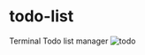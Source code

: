 # todo-list
Terminal Todo list manager
![todo](https://dsm01pap002files.storage.live.com/y4mIEdRLH4OCoozLT5v3pmWd4lLitg_O-H7xkKLQ5DS-DwpIf_xp7BFNWTak6kZrGbp9pEHLhzDsMkdvM0zoCGn9L_jIshy8YUwlZHoL7idQazl5AfWCpjHPKxIfvuQk7GNYOHKtQalC2Cqm0YTOr6CBk9HEMeGeRK5-Hz489T1jHtfEd0LlvzbTJk4bg8p9iZK?width=1041&height=1080&cropmode=none)
